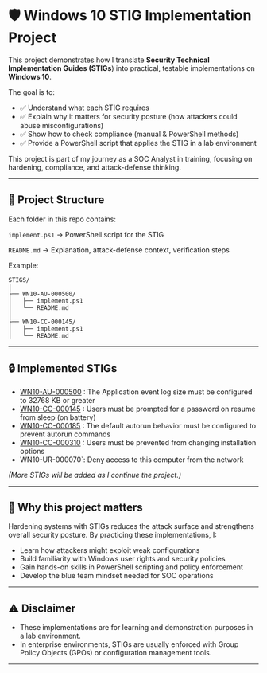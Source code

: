 # 🛡️ Windows 10 STIG Implementation Project

This project demonstrates how I translate **Security Technical Implementation Guides (STIGs**) into practical, testable implementations on **Windows 10**.

The goal is to:

- ✅ Understand what each STIG requires
- ✅ Explain why it matters for security posture (how attackers could abuse misconfigurations)
- ✅ Show how to check compliance (manual & PowerShell methods)
- ✅ Provide a PowerShell script that applies the STIG in a lab environment

This project is part of my journey as a SOC Analyst in training, focusing on hardening, compliance, and attack-defense thinking.

---

## 📂 Project Structure

Each folder in this repo contains:

`implement.ps1` → PowerShell script for the STIG

`README.md` → Explanation, attack-defense context, verification steps

Example:

```
STIGS/
│
├── WN10-AU-000500/
│   ├── implement.ps1
│   └── README.md
│
├── WN10-CC-000145/
│   ├── implement.ps1
│   └── README.md
```

---

## 🔒 Implemented STIGs

- [WN10-AU-000500](https://github.com/nadeznamorris/STIGS-Impementation/blob/main/STIGS/WN10-AU-000500.ps1) : The Application event log size must be configured to 32768 KB or greater
- [WN10-CC-000145](https://github.com/nadeznamorris/STIGS-Impementation/blob/main/STIGS/WN10-CC-000145.ps1) : Users must be prompted for a password on resume from sleep (on battery)
- [WN10-CC-000185](https://github.com/nadeznamorris/STIGS-Impementation/blob/main/STIGS/WN10-CC-000185.ps1) : The default autorun behavior must be configured to prevent autorun commands
- [WN10-CC-000310](https://github.com/nadeznamorris/STIGS-Impementation/blob/main/STIGS/WN10-CC-000310.ps1) : Users must be prevented from changing installation options
- WN10-UR-000070`: Deny access to this computer from the network

*(More STIGs will be added as I continue the project.)*

---

## 🚀 Why this project matters

Hardening systems with STIGs reduces the attack surface and strengthens overall security posture.
By practicing these implementations, I:

* Learn how attackers might exploit weak configurations
* Build familiarity with Windows user rights and security policies
* Gain hands-on skills in PowerShell scripting and policy enforcement
* Develop the blue team mindset needed for SOC operations

---

## ⚠️ Disclaimer

* These implementations are for learning and demonstration purposes in a lab environment.
* In enterprise environments, STIGs are usually enforced with Group Policy Objects (GPOs) or configuration management tools.

---
